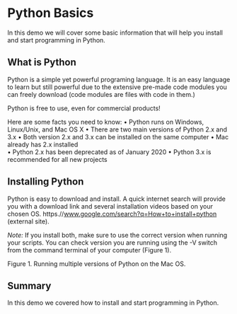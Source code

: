# Python Basics
In this demo we will cover some basic information that will help you install and start programming in Python.

## What is Python
Python is a simple yet powerful programing language. It is an easy language to learn but still powerful due to the extensive pre-made code modules you can freely download (code modules are files with code in them.) 

Python is free to use, even for commercial products! 

Here are some facts you need to know:
•	Python runs on Windows, Linux/Unix, and Mac OS X 
•	There are two main versions of Python 2.x and 3.x 
•	Both version 2.x and 3.x can be installed on the same computer
•	Mac already has 2.x installed  
•	Python 2.x has been deprecated as of January 2020
•	Python 3.x is recommended for all new projects

## Installing Python
Python is easy to download and install.  A quick internet search will provide you with a download link and several installation videos based on your chosen OS. https.//www.google.com/search?q=How+to+install+python (external site). 

*Note:* If you install both, make sure to use the correct version when running your scripts. You can check  version you are running using the -V switch from the command terminal of your computer (Figure 1).
  
Figure 1. Running multiple versions of Python on the Mac OS.


## Summary
In this demo we covered how to install and start programming in Python.
